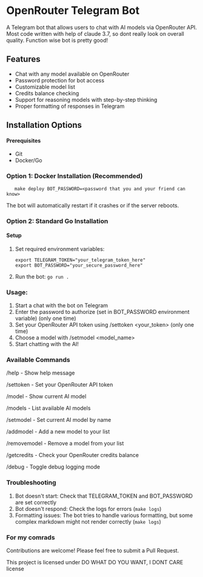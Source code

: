 # OpenRouter Telegram Bot

A Telegram bot that allows users to chat with AI models via OpenRouter API.
Most code written with help of claude 3.7, so dont really look on overall quality. Function wise bot is pretty good!

## Features

- Chat with any model available on OpenRouter
- Password protection for bot access
- Customizable model list
- Credits balance checking
- Support for reasoning models with step-by-step thinking
- Proper formatting of responses in Telegram

## Installation Options

#### Prerequisites

- Git
- Docker/Go

### Option 1: Docker Installation (Recommended)

````
   make deploy BOT_PASSWORD=<password that you and your friend can know>
````

The bot will automatically restart if it crashes or if the server reboots.



### Option 2: Standard Go Installation

#### Setup

1. Set required environment variables:
   ````
   export TELEGRAM_TOKEN="your_telegram_token_here"
   export BOT_PASSWORD="your_secure_password_here"
   ````
3. Run the bot:
   `go run .`

### Usage:

1) Start a chat with the bot on Telegram
2) Enter the password to authorize (set in BOT_PASSWORD environment variable) (only one time)
3) Set your OpenRouter API token using /settoken <your_token> (only one time)
4) Choose a model with /setmodel <model_name>
5) Start chatting with the AI!


### Available Commands
/help - Show help message

/settoken <token> - Set your OpenRouter API token

/model - Show current AI model

/models - List available AI models

/setmodel <name> - Set current AI model by name

/addmodel <name> <id> - Add a new model to your list

/removemodel <name> - Remove a model from your list

/getcredits - Check your OpenRouter credits balance

/debug - Toggle debug logging mode


### Troubleshooting
1) Bot doesn't start: Check that TELEGRAM_TOKEN and BOT_PASSWORD are set correctly
2) Bot doesn't respond: Check the logs for errors (`make logs`)
3) Formatting issues: The bot tries to handle various formatting, but some complex markdown might not render correctly (`make logs`)


### For my comrads
Contributions are welcome! Please feel free to submit a Pull Request. 

This project is licensed under DO WHAT DO YOU WANT, I DONT CARE license